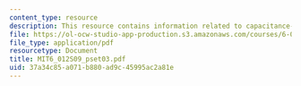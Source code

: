 ```yaml
---
content_type: resource
description: This resource contains information related to capacitance-voltage.
file: https://ol-ocw-studio-app-production.s3.amazonaws.com/courses/6-012-microelectronic-devices-and-circuits-spring-2009/37a34c85a071b880ad9c45995ac2a81e_MIT6_012S09_pset03.pdf
file_type: application/pdf
resourcetype: Document
title: MIT6_012S09_pset03.pdf
uid: 37a34c85-a071-b880-ad9c-45995ac2a81e
---
```

